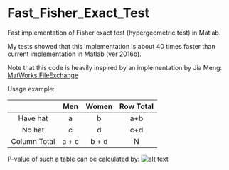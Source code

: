 # Fast_Fisher_Exact_Test
Fast implementation of Fisher exact test (hypergeometric test) in Matlab.

My tests showed that this implementation is about 40 times faster than current implementation in Matlab (ver 2016b).

Note that this code is heavily inspired by an implementation by Jia Meng: 
[MatWorks FileExchange](https://nl.mathworks.com/matlabcentral/fileexchange/34846-fast-algorithm-for-the-log-p-value-of-fisher-s-exact-test-or-hypergeometric-distribution)

Usage example:

|              | Men | Women | Row Total
| :-------:    |:---:| :----:| :---:
| Have hat     |  a  |   b   | a+b
| No hat       |  c  |   d   | c+d
| Column Total | a + c | b + d | N

P-value of such a table can be calculated by:
![alt text](https://wikimedia.org/api/rest_v1/media/math/render/svg/89491b3e58ce5ba651d3d22217cbbcbf05fbd7f1 "FisherExactTest")
